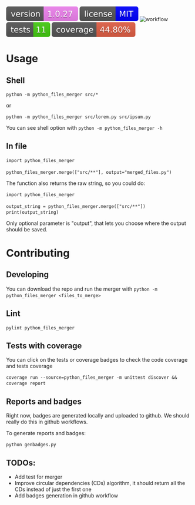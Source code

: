![version](https://raw.githubusercontent.com/yamenk-gribaudo/python_files_merger/master/badges/version.svg)
![license](https://raw.githubusercontent.com/yamenk-gribaudo/python_files_merger/master/badges/license.svg)
![workflow](https://github.com/yamenk-gribaudo/python_files_merger/actions/workflows/test.yml/badge.svg)
[![tests](https://raw.githubusercontent.com/yamenk-gribaudo/python_files_merger/master/badges/tests.svg)](https://htmlpreview.github.io/?https://github.com/yamenk-gribaudo/python_files_merger/blob/master/reports/junit/report.html)
[![coverage](https://raw.githubusercontent.com/yamenk-gribaudo/python_files_merger/master/badges/coverage.svg)](https://htmlpreview.github.io/?https://github.com/yamenk-gribaudo/python_files_merger/blob/master/htmlcov/index.html)

# Usage

## Shell

    python -m python_files_merger src/*

or

    python -m python_files_merger src/lorem.py src/ipsum.py

You can see shell option with `python -m python_files_merger -h`

## In file

    import python_files_merger

    python_files_merger.merge(["src/**"], output="merged_files.py")

The function also returns the raw string, so you could do:

    import python_files_merger

    output_string = python_files_merger.merge(["src/**"])
    print(output_string)

Only optional parameter is "output", that lets you choose where the output should be saved. 

# Contributing 

## Developing

You can download the repo and run the merger with `python -m python_files_merger <files_to_merge>`

## Lint

    pylint python_files_merger

## Tests with coverage

You can click on the tests or coverage badges to check the code coverage and tests coverage

    coverage run --source=python_files_merger -m unittest discover && coverage report
## Reports and badges

Right now, badges are generated locally and uploaded to github. We should really do this in github workflows. 

To generate reports and badges:

    python genbadges.py

## TODOs:

- Add test for merger
- Improve circular dependencies (CDs) algorithm, it should return all the CDs instead of just the first one
- Add badges generation in github workflow
